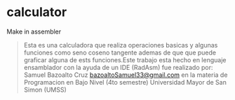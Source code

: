 # calculator
Make in assembler
>  Esta es una calculadora que realiza operaciones basicas y algunas funciones como seno coseno tangente 
ademas de que que puede graficar alguna de ests funciones.Este trabajo esta hecho en lenguaje ensamblador con la ayuda de un IDE (RadAsm) fue realizado por:
>  Samuel Bazoalto Cruz bazoaltoSamuel33@gmail.com
>  en la materia de Programacion en Bajo Nivel (4to semestre) Universidad Mayor de San Simon (UMSS)

